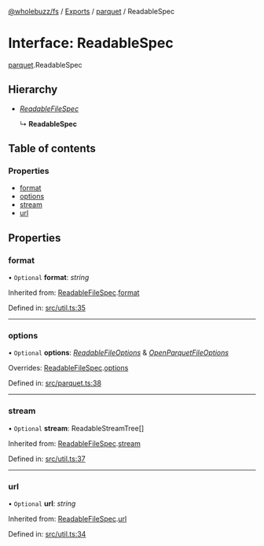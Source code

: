 [@wholebuzz/fs](../README.md) / [Exports](../modules.md) / [parquet](../modules/parquet.md) / ReadableSpec

# Interface: ReadableSpec

[parquet](../modules/parquet.md).ReadableSpec

## Hierarchy

- [*ReadableFileSpec*](util.readablefilespec.md)

  ↳ **ReadableSpec**

## Table of contents

### Properties

- [format](parquet.readablespec.md#format)
- [options](parquet.readablespec.md#options)
- [stream](parquet.readablespec.md#stream)
- [url](parquet.readablespec.md#url)

## Properties

### format

• `Optional` **format**: *string*

Inherited from: [ReadableFileSpec](util.readablefilespec.md).[format](util.readablefilespec.md#format)

Defined in: [src/util.ts:35](https://github.com/wholebuzz/fs/blob/master/src/util.ts#L35)

___

### options

• `Optional` **options**: [*ReadableFileOptions*](util.readablefileoptions.md) & [*OpenParquetFileOptions*](parquet.openparquetfileoptions.md)

Overrides: [ReadableFileSpec](util.readablefilespec.md).[options](util.readablefilespec.md#options)

Defined in: [src/parquet.ts:38](https://github.com/wholebuzz/fs/blob/master/src/parquet.ts#L38)

___

### stream

• `Optional` **stream**: ReadableStreamTree[]

Inherited from: [ReadableFileSpec](util.readablefilespec.md).[stream](util.readablefilespec.md#stream)

Defined in: [src/util.ts:37](https://github.com/wholebuzz/fs/blob/master/src/util.ts#L37)

___

### url

• `Optional` **url**: *string*

Inherited from: [ReadableFileSpec](util.readablefilespec.md).[url](util.readablefilespec.md#url)

Defined in: [src/util.ts:34](https://github.com/wholebuzz/fs/blob/master/src/util.ts#L34)
